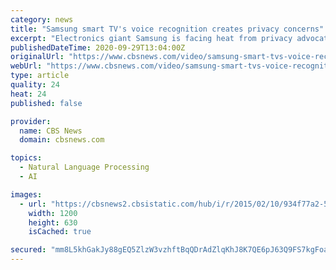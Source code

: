 ```yaml
---
category: news
title: "Samsung smart TV's voice recognition creates privacy concerns"
excerpt: "Electronics giant Samsung is facing heat from privacy advocates over its smart TVs. The company says its voice recognition system note only records personal conversations, but also may pass them along to third parties."
publishedDateTime: 2020-09-29T13:04:00Z
originalUrl: "https://www.cbsnews.com/video/samsung-smart-tvs-voice-recognition-creates-privacy-concerns/"
webUrl: "https://www.cbsnews.com/video/samsung-smart-tvs-voice-recognition-creates-privacy-concerns/"
type: article
quality: 24
heat: 24
published: false

provider:
  name: CBS News
  domain: cbsnews.com

topics:
  - Natural Language Processing
  - AI

images:
  - url: "https://cbsnews2.cbsistatic.com/hub/i/r/2015/02/10/934f77a2-5ca3-4f94-8a86-4012e2e9ee82/thumbnail/1200x630/9a796f1c03646f98f443b828ac6a8784/ctm0210tv342789640x360.jpg"
    width: 1200
    height: 630
    isCached: true

secured: "mm8L5khGakJy88gEQ5ZlzW3vzhftBqQDrAdZlqKhJ8K7QE6pJ63Q9FS7kgFoaU/qdVXPMjCq7M96iiGpaBhyYRrEEVRRr6KJ4q8taTQrs0k0EUNvz7XPinlV/ciQEZggjXHM1/9RNhxrLKjjn2Z6xPdKxvGstp5CaPN7SwVvbBi/qhOXxeZwoVCOhD7MzW7M7IQGZwXCmlLHrifEnqJY4Pa4IkdeeBcwTMbxcG4ZATrzpLqOANR9Y+aUgdZe+kI2M71C5xTaQSSmx6Ek2/wWYT51kcWuJ+klciTGkwNunCtqc3a7RvPVXiCYH9OlI2ahCTFHjWLDMnIk27TH9TjN3dD3UowxTZVqkJ/e2ZV+cos=;joTog7wDYakLJBA8eucQCg=="
---
```



